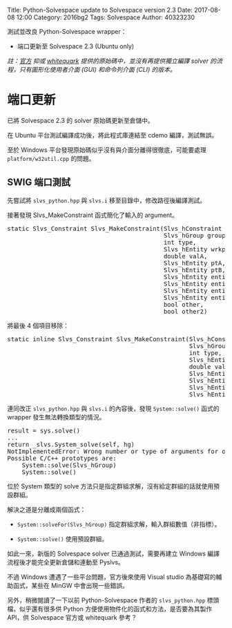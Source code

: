 Title: Python-Solvespace update to Solvespace version 2.3
Date: 2017-08-08 12:00
Category: 2016bg2
Tags: Solvespace
Author: 40323230

測試並改良 Python-Solvespace wrapper：

+ 端口更新至 Solvespace 2.3 (Ubuntu only)

<!-- PELICAN_END_SUMMARY -->

*註：[官方](https://github.com/solvespace/solvespace) 抑或 [whitequark](https://github.com/whitequark/solvespace) 提供的原始碼中，並沒有再提供獨立編譯 solver 的流程，只有圖形化使用者介面 (GUI) 和命令列介面 (CLI) 的版本。*

端口更新
===

已將 Solvespace 2.3 的 solver 原始碼更新至倉儲中。

在 Ubuntu 平台測試編譯成功後，將此程式庫連結至 cdemo 編譯，測試無誤。

至於 Windows 平台發現原始碼似乎沒有與介面分離得很徹底，可能要處理 `platform/w32util.cpp` 的問題。

SWIG 端口測試
---

先嘗試將 `slvs_python.hpp` 與 `slvs.i` 移至目錄中，修改路徑後編譯測試。

接著發現 Slvs_MakeConstraint 函式簡化了輸入的 argument。

<pre class="brush: c++">
static Slvs_Constraint Slvs_MakeConstraint(Slvs_hConstraint h,
                                           Slvs_hGroup group,
                                           int type,
                                           Slvs_hEntity wrkpl,
                                           double valA,
                                           Slvs_hEntity ptA,
                                           Slvs_hEntity ptB,
                                           Slvs_hEntity entityA,
                                           Slvs_hEntity entityB,
                                           Slvs_hEntity entityC,
                                           Slvs_hEntity entityD,
                                           bool other,
                                           bool other2)
</pre>

將最後 4 個項目移除：

<pre class="brush: c">
static inline Slvs_Constraint Slvs_MakeConstraint(Slvs_hConstraint h,
                                                  Slvs_hGroup group,
                                                  int type,
                                                  Slvs_hEntity wrkpl,
                                                  double valA,
                                                  Slvs_hEntity ptA,
                                                  Slvs_hEntity ptB,
                                                  Slvs_hEntity entityA,
                                                  Slvs_hEntity entityB)
</pre>

連同改正 `slvs_python.hpp` 與 `slvs.i` 的內容後，發現 `System::solve()` 函式的 wrapper 發生無法轉換類型的情況。

<pre>
result = sys.solve()
...
return _slvs.System_solve(self, hg)
NotImplementedError: Wrong number or type of arguments for overloaded function 'System_solve'.
Possible C/C++ prototypes are:
    System::solve(Slvs_hGroup)
    System::solve()
</pre>

位於 System 類型的 solve 方法只是指定群組求解，沒有給定群組的話就使用預設群組。

解決之道是分離成兩個函式：

+ `System::solveFor(Slvs_hGroup)`
    指定群組求解，輸入群組數值（非指標）。

+ `System::solve()`
    使用預設群組。

如此一來，新版的 Solvespace solver 已通過測試，需要再建立 Windows 編譯流程後才能完全更新倉儲和連動至 Pyslvs。

不過 Windows 遭遇了一些平台問題，官方後來使用 Visual studio 為基礎寫的輔助函式，某些在 MinGW 中會出現一些錯誤。

另外，稍微閱讀了一下以前 Python-Solvespace 作者的 `slvs_python.hpp` 標頭檔，似乎還有很多供 Python 方便使用物件化的函式和方法，是否要為其製作 API，供 Solvespace 官方或 whitequark 參考？